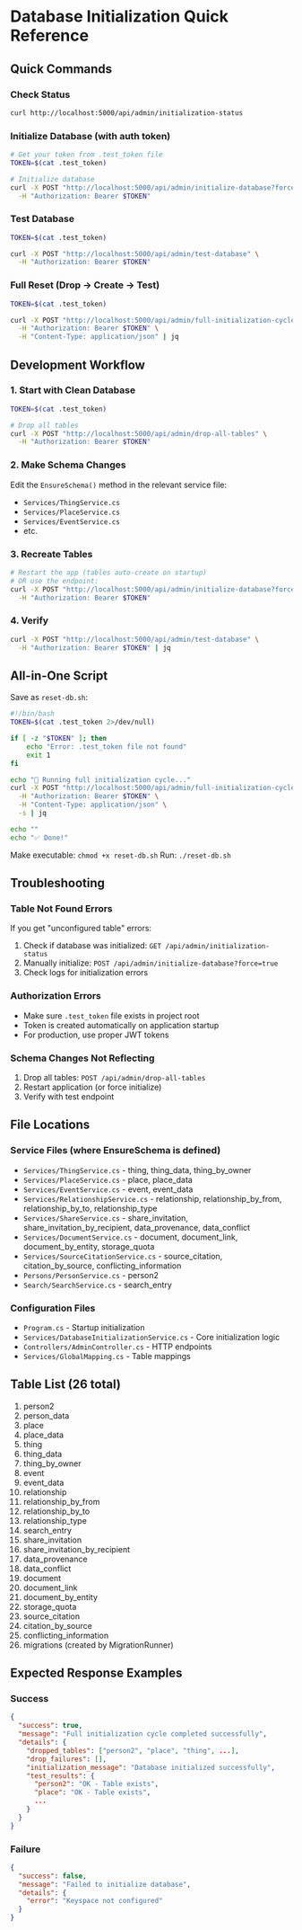 # Database Initialization Quick Reference

## Quick Commands

### Check Status
```bash
curl http://localhost:5000/api/admin/initialization-status
```

### Initialize Database (with auth token)
```bash
# Get your token from .test_token file
TOKEN=$(cat .test_token)

# Initialize database
curl -X POST "http://localhost:5000/api/admin/initialize-database?force=true" \
  -H "Authorization: Bearer $TOKEN"
```

### Test Database
```bash
TOKEN=$(cat .test_token)

curl -X POST "http://localhost:5000/api/admin/test-database" \
  -H "Authorization: Bearer $TOKEN"
```

### Full Reset (Drop → Create → Test)
```bash
TOKEN=$(cat .test_token)

curl -X POST "http://localhost:5000/api/admin/full-initialization-cycle" \
  -H "Authorization: Bearer $TOKEN" \
  -H "Content-Type: application/json" | jq
```

## Development Workflow

### 1. Start with Clean Database
```bash
TOKEN=$(cat .test_token)

# Drop all tables
curl -X POST "http://localhost:5000/api/admin/drop-all-tables" \
  -H "Authorization: Bearer $TOKEN"
```

### 2. Make Schema Changes
Edit the `EnsureSchema()` method in the relevant service file:
- `Services/ThingService.cs`
- `Services/PlaceService.cs`
- `Services/EventService.cs`
- etc.

### 3. Recreate Tables
```bash
# Restart the app (tables auto-create on startup)
# OR use the endpoint:
curl -X POST "http://localhost:5000/api/admin/initialize-database?force=true" \
  -H "Authorization: Bearer $TOKEN"
```

### 4. Verify
```bash
curl -X POST "http://localhost:5000/api/admin/test-database" \
  -H "Authorization: Bearer $TOKEN" | jq
```

## All-in-One Script
Save as `reset-db.sh`:

```bash
#!/bin/bash
TOKEN=$(cat .test_token 2>/dev/null)

if [ -z "$TOKEN" ]; then
    echo "Error: .test_token file not found"
    exit 1
fi

echo "🔄 Running full initialization cycle..."
curl -X POST "http://localhost:5000/api/admin/full-initialization-cycle" \
  -H "Authorization: Bearer $TOKEN" \
  -H "Content-Type: application/json" \
  -s | jq

echo ""
echo "✅ Done!"
```

Make executable: `chmod +x reset-db.sh`
Run: `./reset-db.sh`

## Troubleshooting

### Table Not Found Errors
If you get "unconfigured table" errors:
1. Check if database was initialized: `GET /api/admin/initialization-status`
2. Manually initialize: `POST /api/admin/initialize-database?force=true`
3. Check logs for initialization errors

### Authorization Errors
- Make sure `.test_token` file exists in project root
- Token is created automatically on application startup
- For production, use proper JWT tokens

### Schema Changes Not Reflecting
1. Drop all tables: `POST /api/admin/drop-all-tables`
2. Restart application (or force initialize)
3. Verify with test endpoint

## File Locations

### Service Files (where EnsureSchema is defined)
- `Services/ThingService.cs` - thing, thing_data, thing_by_owner
- `Services/PlaceService.cs` - place, place_data
- `Services/EventService.cs` - event, event_data
- `Services/RelationshipService.cs` - relationship, relationship_by_from, relationship_by_to, relationship_type
- `Services/ShareService.cs` - share_invitation, share_invitation_by_recipient, data_provenance, data_conflict
- `Services/DocumentService.cs` - document, document_link, document_by_entity, storage_quota
- `Services/SourceCitationService.cs` - source_citation, citation_by_source, conflicting_information
- `Persons/PersonService.cs` - person2
- `Search/SearchService.cs` - search_entry

### Configuration Files
- `Program.cs` - Startup initialization
- `Services/DatabaseInitializationService.cs` - Core initialization logic
- `Controllers/AdminController.cs` - HTTP endpoints
- `Services/GlobalMapping.cs` - Table mappings

## Table List (26 total)

1. person2
2. person_data
3. place
4. place_data
5. thing
6. thing_data
7. thing_by_owner
8. event
9. event_data
10. relationship
11. relationship_by_from
12. relationship_by_to
13. relationship_type
14. search_entry
15. share_invitation
16. share_invitation_by_recipient
17. data_provenance
18. data_conflict
19. document
20. document_link
21. document_by_entity
22. storage_quota
23. source_citation
24. citation_by_source
25. conflicting_information
26. migrations (created by MigrationRunner)

## Expected Response Examples

### Success
```json
{
  "success": true,
  "message": "Full initialization cycle completed successfully",
  "details": {
    "dropped_tables": ["person2", "place", "thing", ...],
    "drop_failures": [],
    "initialization_message": "Database initialized successfully",
    "test_results": {
      "person2": "OK - Table exists",
      "place": "OK - Table exists",
      ...
    }
  }
}
```

### Failure
```json
{
  "success": false,
  "message": "Failed to initialize database",
  "details": {
    "error": "Keyspace not configured"
  }
}
```
